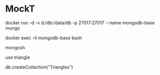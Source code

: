 # MockT
docker run -d -v d:/db:/data/db -p 27017:27017 --name mongodb-base mongo

docker exec -it mongodb-base bash

mongosh

use triangle

db.createCollection("Triangles")
